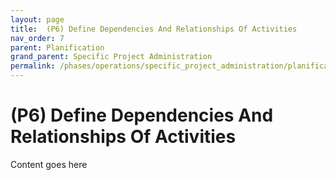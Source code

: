 ```yaml
---
layout: page
title:  (P6) Define Dependencies And Relationships Of Activities
nav_order: 7
parent: Planification
grand_parent: Specific Project Administration
permalink: /phases/operations/specific_project_administration/planification/p6/
---
```


# (P6) Define Dependencies And Relationships Of Activities
Content goes here